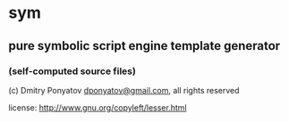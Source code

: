 # sym
## pure symbolic script engine template generator
### (self-computed source files)

(c) Dmitry Ponyatov <dponyatov@gmail.com>, all rights reserved

license: http://www.gnu.org/copyleft/lesser.html
